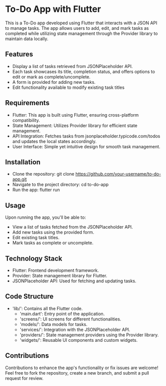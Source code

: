 # To-Do App with Flutter

This is a To-Do app developed using Flutter that interacts with a JSON API to manage tasks. The app allows users to add, edit, and mark tasks as completed while utilizing state management through the Provider library to maintain data locally.

## Features
- Display a list of tasks retrieved from JSONPlaceholder API.
- Each task showcases its title, completion status, and offers options to edit or mark as complete/uncomplete.
- A form is provided for adding new tasks.
- Edit functionality available to modify existing task titles

## Requirements
- Flutter: This app is built using Flutter, ensuring cross-platform compatibility.
- State Management: Utilizes Provider library for efficient state management.
- API Integration: Fetches tasks from jsonplaceholder.typicode.com/todos and updates the local states accordingly.
- User Interface: Simple yet intuitive design for smooth task management.

## Installation
- Clone the repository: git clone https://github.com/your-username/to-do-app.git
- Navigate to the project directory: cd to-do-app
- Run the app: flutter run

## Usage
Upon running the app, you'll be able to:
- View a list of tasks fetched from the JSONPlaceholder API.
- Add new tasks using the provided form.
- Edit existing task titles.
- Mark tasks as complete or uncomplete.

## Technology Stack
- Flutter: Frontend development framework.
- Provider: State management library for Flutter.
- JSONPlaceholder API: Used for fetching and updating tasks.

## Code Structure
- 'lib/': Contains all the Flutter code.
  - 'main.dart': Entry point of the application.
  - 'screens/': UI screens for different functionalities.
  - 'models/': Data models for tasks.
  - 'services/': Integration with the JSONPlaceholder API.
  - 'providers/': State management providers using the Provider library.
  - 'widgets/': Reusable UI components and custom widgets.

## Contributions
Contributions to enhance the app's functionality or fix issues are welcome! Feel free to fork the repository, create a new branch, and submit a pull request for review.

